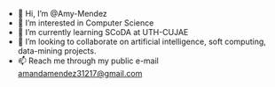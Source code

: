 - 👋 Hi, I’m @Amy-Mendez
- 👀 I’m interested in Computer Science
- 🌱 I’m currently learning SCoDA at UTH-CUJAE
- 💞️ I’m looking to collaborate on artificial intelligence, soft computing, data-mining projects.
- 📫 Reach me through my public e-mail amandamendez31217@gmail.com

<!---
Amy-Mendez/Amy-Mendez is a ✨ special ✨ repository because its `README.md` (this file) appears on your GitHub profile.
You can click the Preview link to take a look at your changes.
--->
